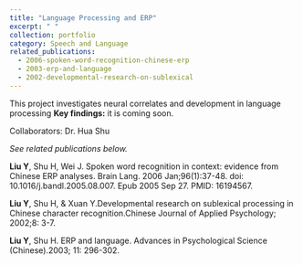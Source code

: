```yaml
---
title: "Language Processing and ERP"
excerpt: " "
collection: portfolio
category: Speech and Language
related_publications:
  - 2006-spoken-word-recognition-chinese-erp
  - 2003-erp-and-language
  - 2002-developmental-research-on-sublexical  
---
```


This project investigates neural correlates and development in language processing 
**Key findings:** it is coming soon.

Collaborators: Dr. Hua Shu

*See related publications below.*

**Liu Y**, Shu H, Wei J. Spoken word recognition in context: evidence from Chinese ERP analyses. Brain Lang. 2006 Jan;96(1):37-48. doi: 10.1016/j.bandl.2005.08.007. Epub 2005 Sep 27. PMID: 16194567.

**Liu Y**, Shu H, & Xuan Y.Developmental research on sublexical processing in Chinese character recognition.Chinese Journal of Applied Psychology; 2002;8: 3-7.

**Liu Y**, Shu H. ERP and language. Advances in Psychological Science (Chinese).2003; 11: 296-302.
